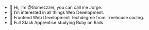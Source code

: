 - 👋 Hi, I’m @Gomezzzer, you can call me Jorge.
- 👀 I’m interested in all things Web Development.
- 🌱 Frontend Web Development Techdegree from Treehouse coding. 
- 💎 Full Stack Apprentice studying Ruby on Rails


<!---
Gomezzzer/Gomezzzer is a ✨ special ✨ repository because its `README.md` (this file) appears on your GitHub profile.
You can click the Preview link to take a look at your changes.
--->
